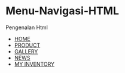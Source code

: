 # Menu-Navigasi-HTML
Pengenalan Html
<!DOCTYPE html>
<html lang="en">
<head>
    <meta charset="UTF-8">
    <meta http-equiv="X-UA-Compatible" content="IE=edge">
    <meta name="viewport" content="width=device-width, initial-scale=1.0">
    <title>Profil Saya</title>
</head>
<body>
    <nav>
        <ul>
            <li><a href="#">HOME</a></li>
            <li><a href="#">PRODUCT</a></li>
            <li><a href="#">GALLERY</a></li>
            <li><a href="#">NEWS</a></li>
            <li><a href="#">MY INVENTORY</a></li>
        </ul>
    </nav>
    
</body>
</html>
